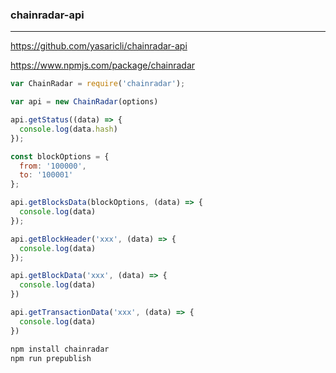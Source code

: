 ### chainradar-api
---
https://github.com/yasaricli/chainradar-api

https://www.npmjs.com/package/chainradar

```js
var ChainRadar = require('chainradar');

var api = new ChainRadar(options)

api.getStatus((data) => {
  console.log(data.hash)
});

const blockOptions = {
  from: '100000',
  to: '100001'
};

api.getBlocksData(blockOptions, (data) => {
  console.log(data)
});

api.getBlockHeader('xxx', (data) => {
  console.log(data)
});

api.getBlockData('xxx', (data) => {
  console.log(data)
})

api.getTransactionData('xxx', (data) => {
  console.log(data)
})
```

```sh
npm install chainradar
npm run prepublish
```

